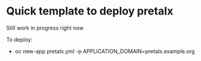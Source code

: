 Quick template to deploy pretalx
================================

Still work in progress right now

To deploy:
- oc new-app pretalx.yml -p APPLICATION_DOMAIN=pretalx.example.org

